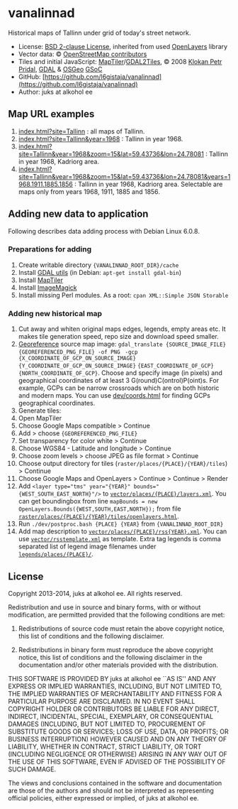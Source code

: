 # vanalinnad

Historical maps of Tallinn under grid of today's street network.

* License: [BSD 2-clause License](http://openlayers.org/dev/license.txt), inherited from used [OpenLayers](http://openlayers.org) library
* Vector data: © [OpenStreetMap contributors](http://www.openstreetmap.org/copyright)
* Tiles and initial JavaScript: [MapTiler](http://www.maptiler.org/)/[GDAL2Tiles](http://www.klokan.cz/projects/gdal2tiles/), © 2008 [Klokan Petr Pridal](http://www.klokan.cz/), [GDAL](http://www.gdal.org/) & [OSGeo](http://www.osgeo.org/) [GSoC](http://code.google.com/soc/)
* GitHub: [https://github.com/l6gistaja/vanalinnad](https://github.com/l6gistaja/vanalinnad)
* Author: juks at alkohol ee

## Map URL examples

1. [index.html?site=Tallinn](index.html?site=Tallinn) : all maps of Tallinn.
1. [index.html?site=Tallinn&year=1968](index.html?site=Tallinn&year=1968) : Tallinn in year 1968.
1. [index.html?site=Tallinn&year=1968&zoom=15&lat=59.43736&lon=24.78081](index.html?site=Tallinn&year=1968&zoom=15&lat=59.43736&lon=24.78081) : Tallinn in year 1968, Kadriorg area.
1. [index.html?site=Tallinn&year=1968&zoom=15&lat=59.43736&lon=24.78081&years=1968.1911.1885.1856](index.html?site=Tallinn&year=1968&zoom=15&lat=59.43736&lon=24.78081&years=1968.1911.1885.1856) : Tallinn in year 1968, Kadriorg area. Selectable are maps only from years 1968, 1911, 1885 and 1856.

## Adding new data to application

Following describes data adding process with Debian Linux 6.0.8.

### Preparations for adding

1. Create writable directory ```{VANALINNAD_ROOT_DIR}/cache```
1. Install [GDAL utils](http://www.gdal.org/) (in Debian: ```apt-get install gdal-bin```)
1. Install [MapTiler](http://www.maptiler.org/)
1. Install [ImageMagick](http://www.imagemagick.org)
1. Install missing Perl modules. As a root: ```cpan XML::Simple JSON Storable```

### Adding new historical map

1. Cut away and whiten original maps edges, legends, empty areas etc. It makes tile generation speed, repo size and download speed smaller.
1. [Georeference](https://github.com/l6gistaja/vanalinnad/blob/master/vector/places/Tallinn/gdal1968.txt) source map image: ```gdal_translate {SOURCE_IMAGE_FILE}  {GEOREFERENCED_PNG_FILE} -of PNG ``` ```-gcp {X_COORDINATE_OF_GCP_ON_SOURCE_IMAGE} {Y_COORDINATE_OF_GCP_ON_SOURCE_IMAGE}``` ```{EAST_COORDINATE_OF_GCP} {NORTH_COORDINATE_OF_GCP}```. Choose and specify image (in pixels) and geographical coordinates of at least 3 G(round)C(ontrol)P(oint)s. For example, GCPs can be narrow crossroads which are on both historic and modern maps. You can use [dev/coords.html](dev/coords.html) for finding GCPs geographical coordinates.
1. Generate tiles: 
 1. Open MapTiler 
 1. Choose Google Maps compatible > Continue
 1. Add > choose ```{GEOREFERENCED_PNG_FILE}```
 1. Set transparency for color white > Continue
 1. Choose WGS84 - Latitude and longitude  > Continue
 1. Choose zoom levels > choose JPEG as file format > Continue
 1. Choose output directory for tiles (```raster/places/{PLACE}/{YEAR}/tiles```) > Continue
 1. Choose Google Maps and OpenLayers > Continue > Continue > Render
1. Add ```<layer type="tms" year="{YEAR}" bounds="{WEST_SOUTH_EAST_NORTH}"/>``` to [```vector/places/{PLACE}/layers.xml```](https://github.com/l6gistaja/vanalinnad/blob/master/vector/places/Tallinn/layers.xml). You can get boundingbox from line ```mapBounds = new OpenLayers.Bounds({WEST,SOUTH,EAST,NORTH});``` from file [```raster/places/{PLACE}/{YEAR}/tiles/openlayers.html```](https://github.com/l6gistaja/vanalinnad/blob/master/raster/places/Tallinn/1968/tiles/openlayers.html).
1. Run ```./dev/postproc.bash {PLACE} {YEAR}``` from ```{VANALINNAD_ROOT_DIR}```
1. Add map description to [```vector/places/{PLACE}/rss{YEAR}.xml```](https://github.com/l6gistaja/vanalinnad/blob/master/vector/places/Tallinn/rss1968.xml). You can use [```vector/rsstemplate.xml```](https://github.com/l6gistaja/vanalinnad/blob/master/vector/rsstemplate.xml) as template. Extra tag legends is comma separated list of legend image filenames under [```legends/places/{PLACE}/```](https://github.com/l6gistaja/vanalinnad/tree/master/legends/places/Tallinn).

License
-------

Copyright 2013-2014, juks at alkohol ee. All rights reserved.

Redistribution and use in source and binary forms, with or without modification,
are permitted provided that the following conditions are met:

 1. Redistributions of source code must retain the above copyright notice, this
list of conditions and the following disclaimer.

 2. Redistributions in binary form must reproduce the above copyright notice,
this list of conditions and the following disclaimer in the documentation and/or
other materials provided with the distribution.

THIS SOFTWARE IS PROVIDED BY juks at alkohol ee ``AS IS'' AND ANY EXPRESS
OR IMPLIED WARRANTIES, INCLUDING, BUT NOT LIMITED TO, THE IMPLIED WARRANTIES OF
MERCHANTABILITY AND FITNESS FOR A PARTICULAR PURPOSE ARE DISCLAIMED. IN NO EVENT
SHALL COPYRIGHT HOLDER OR CONTRIBUTORS BE LIABLE FOR ANY DIRECT, INDIRECT,
INCIDENTAL, SPECIAL, EXEMPLARY, OR CONSEQUENTIAL DAMAGES (INCLUDING, BUT NOT
LIMITED TO, PROCUREMENT OF SUBSTITUTE GOODS OR SERVICES; LOSS OF USE, DATA, OR
PROFITS; OR BUSINESS INTERRUPTION) HOWEVER CAUSED AND ON ANY THEORY OF
LIABILITY, WHETHER IN CONTRACT, STRICT LIABILITY, OR TORT (INCLUDING NEGLIGENCE
OR OTHERWISE) ARISING IN ANY WAY OUT OF THE USE OF THIS SOFTWARE, EVEN IF
ADVISED OF THE POSSIBILITY OF SUCH DAMAGE.

The views and conclusions contained in the software and documentation are those
of the authors and should not be interpreted as representing official policies,
either expressed or implied, of juks at alkohol ee.